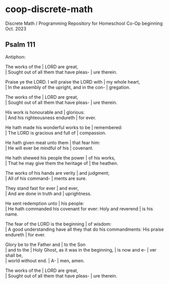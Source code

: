 # coop-discrete-math
Discrete Math / Programming Repository for Homeschool Co-Op beginning Oct. 2023

## Psalm 111

Antiphon:

The works of the | LORD are great,  
|  Sought out of all them that have pleas- | ure therein.

Praise ye the LORD. I will praise the LORD with | my whole heart,  
|  In the assembly of the upright, and in the con- | gregation.

The works of the | LORD are great,  
|  Sought out of all them that have pleas- | ure therein.

His work is honourable and | glorious:  
|  And his righteousness endureth | for ever.

He hath made his wonderful works to be | remembered:  
|  The LORD is gracious and full of | compassion.

He hath given meat unto them | that fear him:  
|  He will ever be mindful of his | covenant.

He hath shewed his people the power | of his works,  
|  That he may give them the heritage of | the heathen.

The works of his hands are verity | and judgment;  
|  All of his command- | ments are sure.

They stand fast for ever | and ever,  
|  And are done in truth and | uprightness.

He sent redemption unto | his people:  
|  He hath commanded his covenant for ever: Holy and reverend | is his name.

The fear of the LORD is the beginning | of wisdom:  
|  A good understanding have all they that do his commandments: His praise endureth | for ever.

Glory be to the Father and | to the Son   
|  and to the | Holy Ghost,
as it was in the beginning,
|  is now and e- | ver shall be,  
|  world without end.
|  A- | men, amen.

The works of the | LORD are great,  
|  Sought out of all them that have pleas- | ure therein.

